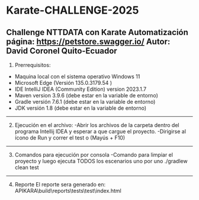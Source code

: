 # Karate-CHALLENGE-2025
Challenge NTTDATA con Karate
Automatización página: https://petstore.swagger.io/ Autor: David Coronel
Quito-Ecuador
--------------------------------------------------------------------
1. Prerrequisitos:
-	Maquina local con el sistema operativo Windows 11
-	Microsoft Edge (Versión 135.0.3179.54 )
-	IDE IntelliJ IDEA (Community Edition) version 2023.1.7
-	Maven version 3.9.6 (debe estar en la variable de entorno)
-	Gradle versión 7.6.1 (debe estar en la variable de entorno)
- JDK versión 1.8  (debe estar en la variable de entorno)
  
--------------------------------------------------------------------

2. Ejecución en el archivo:
-Abrir los archivos de la carpeta dentro del programa Intellij IDEA y esperar a que cargue el proyecto.
-Dirigirse al ícono de Run y correr el test o (Mayús + F10)
--------------------------------------------------------------------
3. Comandos para ejecución por consola
 -Comando para limpiar el proyecto y luego ejecuta TODOS los escenarios uno por uno
./gradlew clean test
--------------------------------------------------------------------
4. Reporte
El reporte sera generado en: APIKARA\build\reports\tests\test\index.html
